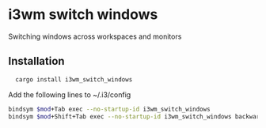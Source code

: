 # i3wm switch windows

Switching windows across workspaces and monitors

## Installation

```bash
  cargo install i3wm_switch_windows
```

Add the following lines to ~/.i3/config
```bash
bindsym $mod+Tab exec --no-startup-id i3wm_switch_windows
bindsym $mod+Shift+Tab exec --no-startup-id i3wm_switch_windows backward
```